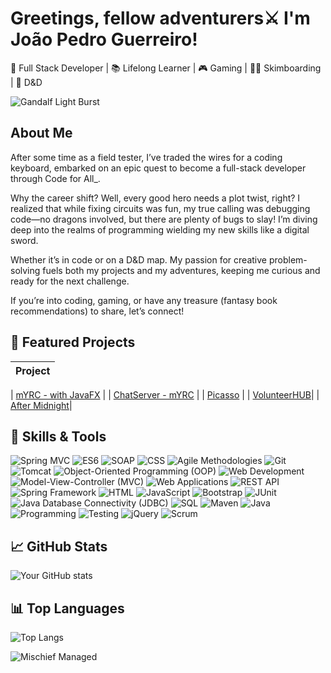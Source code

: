# Greetings, fellow adventurers⚔️ I'm João Pedro Guerreiro!

🚀 Full Stack Developer | 📚 Lifelong Learner | 🎮 Gaming | 🏄‍♂️ Skimboarding | 🎲 D&D

![Gandalf Light Burst](https://media1.tenor.com/m/sUNu2J-syckAAAAd/lotr-light.gif)

## About Me

After some time as a field tester, I’ve traded the wires for a coding keyboard, embarked on an epic quest to become a full-stack developer through Code for All_.

Why the career shift? Well, every good hero needs a plot twist, right? I realized that while fixing circuits was fun, my true calling was debugging code—no dragons involved, but there are plenty of bugs to slay! I’m diving deep into the realms of programming wielding my new skills like a digital sword.

Whether it’s in code or on a D&D map. My passion for creative problem-solving fuels both my projects and my adventures, keeping me curious and ready for the next challenge. 

If you’re into coding, gaming, or have any treasure (fantasy book recommendations) to share, let’s connect!

## 🌟 Featured Projects 
| Project |
|---------|

| [mYRC - with JavaFX](https://github.com/JoaoPedroGuerreiro/mYRC-with-JavaFX/blob/main/README.md) |
| [ChatServer - mYRC](https://github.com/JoaoPedroGuerreiro/mYRC_ChatServer_TCP) |
| [Picasso](https://github.com/JoaoPedroGuerreiro/Picasso-aka-CubeDraw) |
| [VolunteerHUB](https://github.com/JoaoPedroGuerreiro/VolunteerHUB)|
| [After Midnight](https://github.com/JoaoPedroGuerreiro/AfterMidnight)|

## 🔧 Skills & Tools

![Spring MVC](https://img.shields.io/badge/-Spring%20MVC-6DB33F?logo=spring)
![ES6](https://img.shields.io/badge/-ES6-F7DF1E?logo=javascript)
![SOAP](https://img.shields.io/badge/-SOAP-FF9900)
![CSS](https://img.shields.io/badge/-CSS-1572B6?logo=css3)
![Agile Methodologies](https://img.shields.io/badge/-Agile%20Methodologies-FF6600)
![Git](https://img.shields.io/badge/-Git-F05032?logo=git)
![Tomcat](https://img.shields.io/badge/-Tomcat-F8DC75?logo=apache-tomcat)
![Object-Oriented Programming (OOP)](https://img.shields.io/badge/-OOP-4B8BBE)
![Web Development](https://img.shields.io/badge/-Web%20Development-3178C6?logo=webassembly)
![Model-View-Controller (MVC)](https://img.shields.io/badge/-MVC-6DB33F?logo=spring)
![Web Applications](https://img.shields.io/badge/-Web%20Applications-4B8BBE)
![REST API](https://img.shields.io/badge/-REST%20API-FF5733)
![Spring Framework](https://img.shields.io/badge/-Spring%20Framework-6DB33F?logo=spring)
![HTML](https://img.shields.io/badge/-HTML-E34F26?logo=html5)
![JavaScript](https://img.shields.io/badge/-JavaScript-F7DF1E?logo=javascript)
![Bootstrap](https://img.shields.io/badge/-Bootstrap-7952B3?logo=bootstrap)
![JUnit](https://img.shields.io/badge/-JUnit-25A162)
![Java Database Connectivity (JDBC)](https://img.shields.io/badge/-JDBC-4B8BBE)
![SQL](https://img.shields.io/badge/-SQL-003B57?logo=postgresql)
![Maven](https://img.shields.io/badge/-Maven-C71A36?logo=apache-maven)
![Java](https://img.shields.io/badge/-Java-007396?logo=java)
![Programming](https://img.shields.io/badge/-Programming-3178C6)
![Testing](https://img.shields.io/badge/-Testing-25A162)
![jQuery](https://img.shields.io/badge/-jQuery-0769AD?logo=jquery)
![Scrum](https://img.shields.io/badge/-Scrum-6DB33F)


## 📈 GitHub Stats
![Your GitHub stats](https://github-readme-stats.vercel.app/api?username=JoaoPedroGuerreiro&show_icons=true&theme=radical)


## 📊 Top Languages
![Top Langs](https://github-readme-stats.vercel.app/api/top-langs/?username=JoaoPedroGuerreiro&layout=compact&theme=radical)


![Mischief Managed](https://media1.tenor.com/m/TzfDaNM2tEkAAAAd/mischief-managed-marauders-map.gif)


